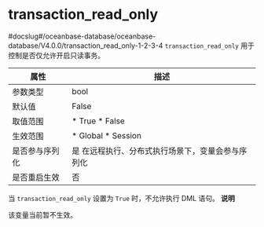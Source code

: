 transaction_read_only 
==========================================
#docslug#/oceanbase-database/oceanbase-database/V4.0.0/transaction_read_only-1-2-3-4
`transaction_read_only` 用于控制是否仅允许开启只读事务。


|   属性    |                                                     描述                                                     |
|---------|------------------------------------------------------------------------------------------------------------|
| 参数类型    | bool                                                                                                       |
| 默认值     | False                                                                                                      |
| 取值范围    | * True   * False        |
| 生效范围    | * Global   * Session    |
| 是否参与序列化 | 是 在远程执行、分布式执行场景下，变量会参与序列化                                                                  |
| 是否重启生效  | 否                                                                                                          |



当 `transaction_read_only` 设置为 `True` 时，不允许执行 DML 语句。
**说明**



该变量当前暂不生效。
